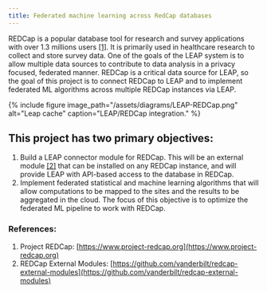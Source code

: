 ```yaml
---
title: Federated machine learning across RedCap databases
---
```


REDCap is a popular database tool for research and survey applications with over 1.3 millions users [[1]](https://www.project-redcap.org). It is primarily used in healthcare research to collect and store survey data. One of the goals of the LEAP system is to allow multiple data sources to contribute to data analysis in a privacy focused, federated manner. REDCap is a critical data source for LEAP, so the goal of this project is to connect REDCap to LEAP and to implement federated ML algorithms across multiple REDCap instances via LEAP. 

{% include figure image_path="/assets/diagrams/LEAP-REDCap.png" alt="Leap cache" caption="LEAP/REDCap integration." %}

## This project has two primary objectives:
1. Build a LEAP connector module for REDCap. This will be an external module [[2]](https://github.com/vanderbilt/redcap-external-modules) that can be installed on any REDCap instance, and will provide LEAP with API-based access to the database in REDCap.
2. Implement federated statistical and machine learning algorithms that will allow computations to be mapped to the sites and the results to be aggregated in the cloud. The focus of this objective is to optimize the federated ML pipeline to work with REDCap.

### References:
1. Project REDCap: [https://www.project-redcap.org](https://www.project-redcap.org)
2. REDCap External Modules: [https://github.com/vanderbilt/redcap-external-modules](https://github.com/vanderbilt/redcap-external-modules)
